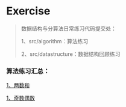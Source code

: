 # Exercise
>数据结构与分算法日常练习代码提交处：
>
>1、src/algorithm：算法练习
>
>2、src/datastructure：数据结构回顾练习


### 算法练习汇总：

[1、两数和](https://github.com/sunnnydaydev/Exercise/blob/master/src/algorithm/arrays_exercise/TwoSum.java)

[1、奇数偶数](https://github.com/sunnnydaydev/Exercise/blob/master/src/algorithm/arrays_exercise/OddEven.java)

